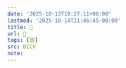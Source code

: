 ```yaml
---
date: '2025-10-13T10:27:11+08:00'
lastmod: '2025-10-14T21:46:45-08:00'
title: 􁱁
url: 􁱁
tags: [詮]
src: DCCV
note:
---
```

